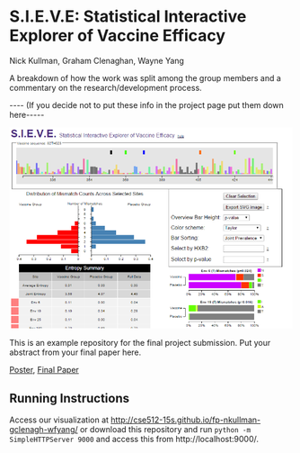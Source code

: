 S.I.E.V.E: Statistical Interactive Explorer of Vaccine Efficacy
===============
Nick Kullman, Graham Clenaghan, Wayne Yang


A breakdown of how the work was split among the group members and a commentary on the research/development process.


---- (If you decide not to put these info in the project page put them down here-----

![Overview](images/overview.png)

This is an example repository for the final project submission.  Put your abstract from your final paper here.

[Poster](https://github.com/CSE512-15S/fp-jheer-domoritz-jsnydes/raw/master/final/poster-jheer-kanitw.pdf),
[Final Paper](https://github.com/CSE512-15S/fp-jheer-domoritz-jsnydes/raw/master/final/paper-jheer-kanitw.pdf) 

## Running Instructions

Access our visualization at http://cse512-15s.github.io/fp-nkullman-gclenagh-wfyang/ or download this repository and run `python -m SimpleHTTPServer 9000` and access this from http://localhost:9000/.
